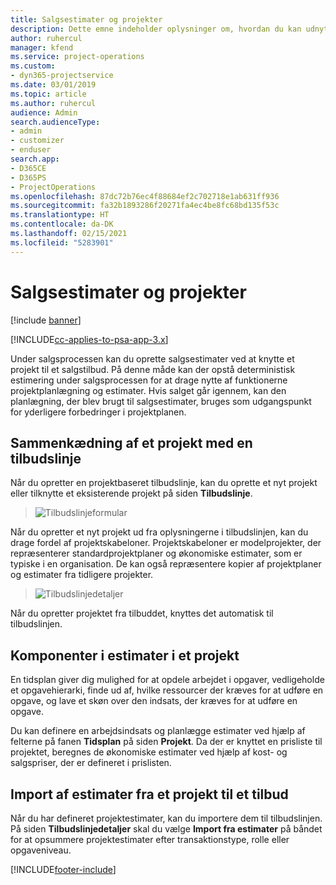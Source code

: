 ```yaml
---
title: Salgsestimater og projekter
description: Dette emne indeholder oplysninger om, hvordan du kan udnytte planlægning og estimater i salgsprocessen.
author: ruhercul
manager: kfend
ms.service: project-operations
ms.custom:
- dyn365-projectservice
ms.date: 03/01/2019
ms.topic: article
ms.author: ruhercul
audience: Admin
search.audienceType:
- admin
- customizer
- enduser
search.app:
- D365CE
- D365PS
- ProjectOperations
ms.openlocfilehash: 87dc72b76ec4f88684ef2c702718e1ab631ff936
ms.sourcegitcommit: fa32b1893286f20271fa4ec4be8fc68bd135f53c
ms.translationtype: HT
ms.contentlocale: da-DK
ms.lasthandoff: 02/15/2021
ms.locfileid: "5283901"
---
```

# <a name="sales-estimates-and-projects"></a>Salgsestimater og projekter

[!include [banner](../includes/psa-now-project-operations.md)]

[!INCLUDE[cc-applies-to-psa-app-3.x](../includes/cc-applies-to-psa-app-3x.md)]

Under salgsprocessen kan du oprette salgsestimater ved at knytte et projekt til et salgstilbud. På denne måde kan der opstå deterministisk estimering under salgsprocessen for at drage nytte af funktionerne projektplanlægning og estimater. Hvis salget går igennem, kan den planlægning, der blev brugt til salgsestimater, bruges som udgangspunkt for yderligere forbedringer i projektplanen.

## <a name="linking-a-project-to-a-quote-line"></a>Sammenkædning af et projekt med en tilbudslinje

Når du opretter en projektbaseret tilbudslinje, kan du oprette et nyt projekt eller tilknytte et eksisterende projekt på siden **Tilbudslinje**. 

> ![Tilbudslinjeformular](media/project-8.png)
 
Når du opretter et nyt projekt ud fra oplysningerne i tilbudslinjen, kan du drage fordel af projektskabeloner. Projektskabeloner er modelprojekter, der repræsenterer standardprojektplaner og økonomiske estimater, som er typiske i en organisation. De kan også repræsentere kopier af projektplaner og estimater fra tidligere projekter.

> ![Tilbudslinjedetaljer](media/project-9.png)
  
Når du opretter projektet fra tilbuddet, knyttes det automatisk til tilbudslinjen.

## <a name="components-of-estimates-in-a-project"></a>Komponenter i estimater i et projekt

En tidsplan giver dig mulighed for at opdele arbejdet i opgaver, vedligeholde et opgavehierarki, finde ud af, hvilke ressourcer der kræves for at udføre en opgave, og lave et skøn over den indsats, der kræves for at udføre en opgave.

Du kan definere en arbejdsindsats og planlægge estimater ved hjælp af felterne på fanen **Tidsplan** på siden **Projekt**. Da der er knyttet en prisliste til projektet, beregnes de økonomiske estimater ved hjælp af kost- og salgspriser, der er defineret i prislisten.

## <a name="importing-estimates-from-a-project-into-a-quote"></a>Import af estimater fra et projekt til et tilbud

Når du har defineret projektestimater, kan du importere dem til tilbudslinjen. På siden **Tilbudslinjedetaljer** skal du vælge **Import fra estimater** på båndet for at opsummere projektestimater efter transaktionstype, rolle eller opgaveniveau.


[!INCLUDE[footer-include](../includes/footer-banner.md)]
